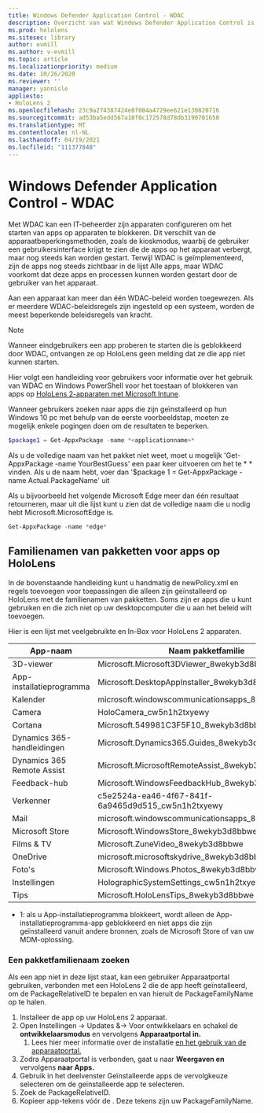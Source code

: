 ```yaml
---
title: Windows Defender Application Control - WDAC
description: Overzicht van wat Windows Defender Application Control is en hoe u dit kunt gebruiken om HoloLens-apparaten mixed reality beheren.
ms.prod: hololens
ms.sitesec: library
author: evmill
ms.author: v-evmill
ms.topic: article
ms.localizationpriority: medium
ms.date: 10/26/2020
ms.reviewer: ''
manager: yannisle
appliesto:
- HoloLens 2
ms.openlocfilehash: 23c9a274387424e8f084a4729ee621e130820716
ms.sourcegitcommit: ad53ba5edd567a18f0c172578d78db3190701650
ms.translationtype: MT
ms.contentlocale: nl-NL
ms.lasthandoff: 04/19/2021
ms.locfileid: "111377848"
---
```

# <a name="windows-defender-application-control---wdac"></a>Windows Defender Application Control - WDAC

Met WDAC kan een IT-beheerder zijn apparaten configureren om het starten van apps op apparaten te blokkeren. Dit verschilt van de apparaatbeperkingsmethoden, zoals de kioskmodus, waarbij de gebruiker een gebruikersinterface krijgt te zien die de apps op het apparaat verbergt, maar nog steeds kan worden gestart. Terwijl WDAC is geïmplementeerd, zijn de apps nog steeds zichtbaar in de lijst Alle apps, maar WDAC voorkomt dat deze apps en processen kunnen worden gestart door de gebruiker van het apparaat.

Aan een apparaat kan meer dan één WDAC-beleid worden toegewezen. Als er meerdere WDAC-beleidsregels zijn ingesteld op een systeem, worden de meest beperkende beleidsregels van kracht. 

> [!NOTE]
> Wanneer eindgebruikers een app proberen te starten die is geblokkeerd door WDAC, ontvangen ze op HoloLens geen melding dat ze die app niet kunnen starten.

Hier volgt een handleiding voor gebruikers voor informatie over het gebruik van WDAC en Windows PowerShell voor het toestaan of blokkeren van apps op [HoloLens 2-apparaten met Microsoft Intune](https://docs.microsoft.com/mem/intune/configuration/custom-profile-hololens).

Wanneer gebruikers zoeken naar apps die zijn geïnstalleerd op hun Windows 10 pc met behulp van de eerste voorbeeldstap, moeten ze mogelijk enkele pogingen doen om de resultaten te beperken.

```powershell
$package1 = Get-AppxPackage -name *<applicationname>*
``` 

Als u de volledige naam van het pakket niet weet, moet u mogelijk 'Get-AppxPackage -name YourBestGuess' een paar keer uitvoeren om het te \* \* vinden. Als u de naam hebt, voer dan '$package 1 = Get-AppxPackage -name Actual.PackageName' uit

Als u bijvoorbeeld het volgende Microsoft Edge meer dan één resultaat retourneren, maar uit die lijst kunt u zien dat de volledige naam die u nodig hebt Microsoft.MicrosoftEdge is.

```powershell
Get-AppxPackage -name *edge*
``` 

## <a name="package-family-names-for-apps-on-hololens"></a>Familienamen van pakketten voor apps op HoloLens

In de bovenstaande handleiding kunt u handmatig de newPolicy.xml en regels toevoegen voor toepassingen die alleen zijn geïnstalleerd op HoloLens met de familienamen van pakketten. Soms zijn er apps die u kunt gebruiken en die zich niet op uw desktopcomputer die u aan het beleid wilt toevoegen.

Hier is een lijst met veelgebruikte en In-Box voor HoloLens 2 apparaten.

| App-naam                   | Naam pakketfamilie                                |
|----------------------------|----------------------------------------------------|
| 3D-viewer                  | Microsoft.Microsoft3DViewer_8wekyb3d8bbwe          |
| App-installatieprogramma              | Microsoft.DesktopAppInstaller_8wekyb3d8bbwe <sup>1</sup>         |
| Kalender                   | microsoft.windowscommunicationsapps_8wekyb3d8bbwe  |
| Camera                     | HoloCamera_cw5n1h2txyewy                           |
| Cortana                    | Microsoft.549981C3F5F10_8wekyb3d8bbwe              |
| Dynamics 365-handleidingen        | Microsoft.Dynamics365.Guides_8wekyb3d8bbwe         |
| Dynamics 365 Remote Assist | Microsoft.MicrosoftRemoteAssist_8wekyb3d8bbwe      |
| Feedback-hub               | Microsoft.WindowsFeedbackHub_8wekyb3d8bbwe         |
| Verkenner              | c5e2524a-ea46-4f67-841f-6a9465d9d515_cw5n1h2txyewy |
| Mail                       | microsoft.windowscommunicationsapps_8wekyb3d8bbwe  |
| Microsoft Store            | Microsoft.WindowsStore_8wekyb3d8bbwe               |
| Films & TV                | Microsoft.ZuneVideo_8wekyb3d8bbwe                  |
| OneDrive                   | microsoft.microsoftskydrive_8wekyb3d8bbwe          |
| Foto's                     | Microsoft.Windows.Photos_8wekyb3d8bbwe             |
| Instellingen                   | HolographicSystemSettings_cw5n1h2txyewy            |
| Tips                       | Microsoft.HoloLensTips_8wekyb3d8bbwe               |

- 1: als u App-installatieprogramma blokkeert, wordt alleen de App-installatieprogramma-app geblokkeerd en niet apps die zijn geïnstalleerd vanuit andere bronnen, zoals de Microsoft Store of van uw MDM-oplossing.

### <a name="how-to-find-a-package-family-name"></a>Een pakketfamilienaam zoeken

Als een app niet in deze lijst staat, kan een gebruiker Apparaatportal gebruiken, verbonden met een HoloLens 2 die de app heeft geïnstalleerd, om de PackageRelativeID te bepalen en van hieruit de PackageFamilyName op te halen.

1. Installeer de app op uw HoloLens 2 apparaat. 
1. Open Instellingen -> Updates &-> Voor ontwikkelaars en schakel de **ontwikkelaarsmodus** en vervolgens **Apparaatportal in.** 
    1. Lees hier meer informatie over de installatie [en het gebruik van de apparaatportal.](https://docs.microsoft.com/windows/mixed-reality/develop/platform-capabilities-and-apis/using-the-windows-device-portal)
1. Zodra Apparaatportal is verbonden, gaat u naar **Weergaven en** vervolgens **naar Apps.** 
1. Gebruik in het deelvenster Geïnstalleerde apps de vervolgkeuze selecteren om de geïnstalleerde app te selecteren. 
1. Zoek de PackageRelativeID. 
1. Kopieer app-tekens vóór de . Deze tekens zijn uw PackageFamilyName.


